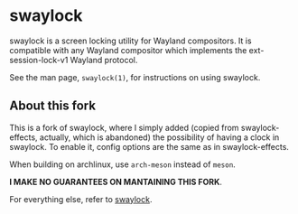 # swaylock

swaylock is a screen locking utility for Wayland compositors. It is compatible
with any Wayland compositor which implements the ext-session-lock-v1 Wayland
protocol.

See the man page, `swaylock(1)`, for instructions on using swaylock.

## About this fork
This is a fork of swaylock, where I simply added (copied from swaylock-effects, actually, which is abandoned) the possibility of having a clock in swaylock.
To enable it, config options are the same as in swaylock-effects.

When building on archlinux, use `arch-meson` instead of `meson`.

**I MAKE NO GUARANTEES ON MANTAINING THIS FORK**.

For everything else, refer to [swaylock](https://github.com/swaywm/swaylock).


